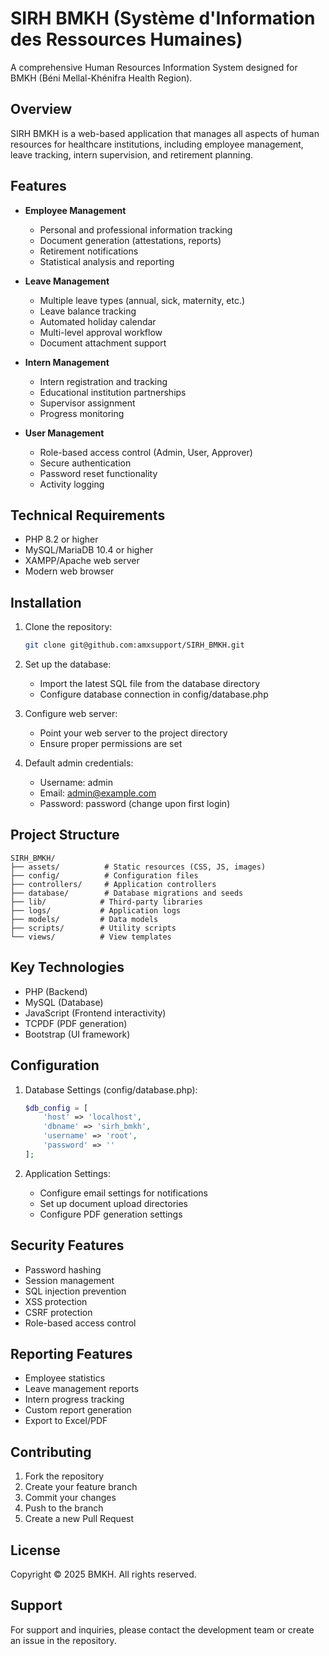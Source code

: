 # SIRH BMKH (Système d'Information des Ressources Humaines)

A comprehensive Human Resources Information System designed for BMKH (Béni Mellal-Khénifra Health Region).

## Overview

SIRH BMKH is a web-based application that manages all aspects of human resources for healthcare institutions, including employee management, leave tracking, intern supervision, and retirement planning.

## Features

- **Employee Management**
  - Personal and professional information tracking
  - Document generation (attestations, reports)
  - Retirement notifications
  - Statistical analysis and reporting

- **Leave Management**
  - Multiple leave types (annual, sick, maternity, etc.)
  - Leave balance tracking
  - Automated holiday calendar
  - Multi-level approval workflow
  - Document attachment support

- **Intern Management**
  - Intern registration and tracking
  - Educational institution partnerships
  - Supervisor assignment
  - Progress monitoring

- **User Management**
  - Role-based access control (Admin, User, Approver)
  - Secure authentication
  - Password reset functionality
  - Activity logging

## Technical Requirements

- PHP 8.2 or higher
- MySQL/MariaDB 10.4 or higher
- XAMPP/Apache web server
- Modern web browser

## Installation

1. Clone the repository:
   ```bash
   git clone git@github.com:amxsupport/SIRH_BMKH.git
   ```

2. Set up the database:
   - Import the latest SQL file from the database directory
   - Configure database connection in config/database.php

3. Configure web server:
   - Point your web server to the project directory
   - Ensure proper permissions are set

4. Default admin credentials:
   - Username: admin
   - Email: admin@example.com
   - Password: password (change upon first login)

## Project Structure

```
SIRH_BMKH/
├── assets/          # Static resources (CSS, JS, images)
├── config/          # Configuration files
├── controllers/     # Application controllers
├── database/        # Database migrations and seeds
├── lib/            # Third-party libraries
├── logs/           # Application logs
├── models/         # Data models
├── scripts/        # Utility scripts
└── views/          # View templates
```

## Key Technologies

- PHP (Backend)
- MySQL (Database)
- JavaScript (Frontend interactivity)
- TCPDF (PDF generation)
- Bootstrap (UI framework)

## Configuration

1. Database Settings (config/database.php):
   ```php
   $db_config = [
       'host' => 'localhost',
       'dbname' => 'sirh_bmkh',
       'username' => 'root',
       'password' => ''
   ];
   ```

2. Application Settings:
   - Configure email settings for notifications
   - Set up document upload directories
   - Configure PDF generation settings

## Security Features

- Password hashing
- Session management
- SQL injection prevention
- XSS protection
- CSRF protection
- Role-based access control

## Reporting Features

- Employee statistics
- Leave management reports
- Intern progress tracking
- Custom report generation
- Export to Excel/PDF

## Contributing

1. Fork the repository
2. Create your feature branch
3. Commit your changes
4. Push to the branch
5. Create a new Pull Request

## License

Copyright © 2025 BMKH. All rights reserved.

## Support

For support and inquiries, please contact the development team or create an issue in the repository.
